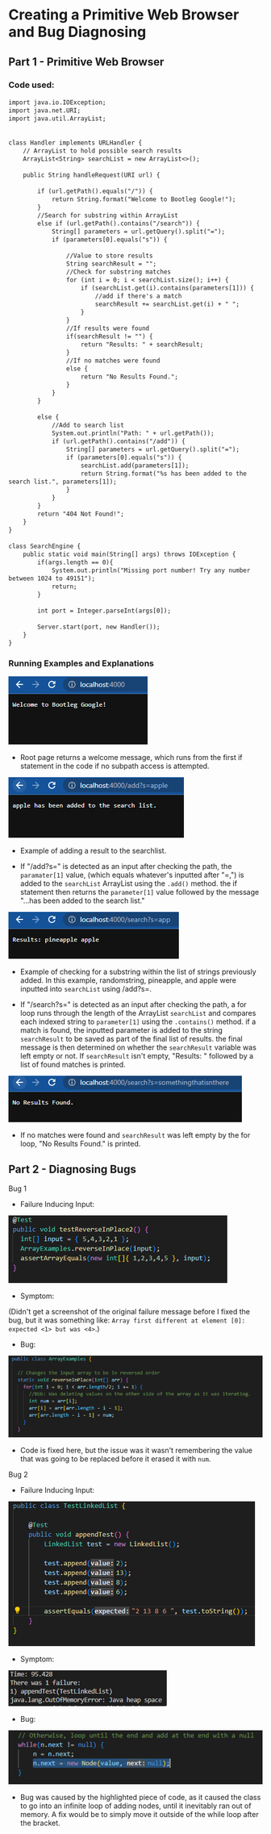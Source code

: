 # Creating a Primitive Web Browser and Bug Diagnosing


## Part 1 - Primitive Web Browser

### Code used:

```
import java.io.IOException;
import java.net.URI;
import java.util.ArrayList;


class Handler implements URLHandler {
    // ArrayList to hold possible search results
    ArrayList<String> searchList = new ArrayList<>();

    public String handleRequest(URI url) {

        if (url.getPath().equals("/")) {
            return String.format("Welcome to Bootleg Google!");
        }
        //Search for substring within ArrayList
        else if (url.getPath().contains("/search")) {
            String[] parameters = url.getQuery().split("=");
            if (parameters[0].equals("s")) {

                //Value to store results
                String searchResult = "";
                //Check for substring matches
                for (int i = 0; i < searchList.size(); i++) {
                    if (searchList.get(i).contains(parameters[1])) {
                        //add if there's a match
                        searchResult += searchList.get(i) + " ";
                    }
                }
                //If results were found
                if(searchResult != "") {
                    return "Results: " + searchResult;
                }
                //If no matches were found
                else {
                    return "No Results Found.";
                }
            }
        }
        
        else {
            //Add to search list
            System.out.println("Path: " + url.getPath());
            if (url.getPath().contains("/add")) {
                String[] parameters = url.getQuery().split("=");
                if (parameters[0].equals("s")) {
                    searchList.add(parameters[1]);
                    return String.format("%s has been added to the search list.", parameters[1]);
                }
            }
        }
        return "404 Not Found!";
    }
}

class SearchEngine {
    public static void main(String[] args) throws IOException {
        if(args.length == 0){
            System.out.println("Missing port number! Try any number between 1024 to 49151");
            return;
        }

        int port = Integer.parseInt(args[0]);

        Server.start(port, new Handler());
    }
}
```

### Running Examples and Explanations

![p1](searchwebsite1.PNG)

* Root page returns a welcome message, which runs from the first if statement in the code if no subpath access is attempted.

![p2](searchwebsite3.PNG)

* Example of adding a result to the searchlist.

* If "/add?s=" is detected as an input after checking the path, the `paramater[1]` value, (which equals whatever's inputted after "=,") is added to the `searchList` ArrayList using the `.add()` method. the if statement then returns the `parameter[1]` value followed by the message "...has been added to the search list."

![p3](searchwebsite6.PNG)

* Example of checking for a substring within the list of strings previously added. In this example, randomstring, pineapple, and apple were inputted into `searchList` using /add?s=.

* If "/search?s=" is detected as an input after checking the path, a for loop runs through the length of the ArrayList `searchList` and compares each indexed string to `parameter[1]` using the `.contains()` method. if a match is found, the inputted parameter is added to the string `searchResult` to be saved as part of the final list of results. the final message is then determined on whether the `searchResult` variable was left empty or not. If `searchResult` isn't empty, "Results: " followed by a list of found matches is printed. 

![p4](searchwebsite5.PNG)

* If no matches were found and `searchResult` was left empty by the for loop, "No Results Found." is printed.

## Part 2 - Diagnosing Bugs

Bug 1
* Failure Inducing Input:

![p5](bug2.PNG)

* Symptom:

(Didn't get a screenshot of the original failure message before I fixed the bug, but it was something like: `Array first different at element [0]: expected <1> but was <4>`.)

* Bug:

![p6](bug1.PNG)

* Code is fixed here, but the issue was it wasn't remembering the value that was going to be replaced before it erased it with `num`.

Bug 2
* Failure Inducing Input:

![p7](bug4.PNG)

* Symptom:

![p8](bug5.PNG)

* Bug:

![p9](bug6.PNG)

* Bug was caused by the highlighted piece of code, as it caused the class to go into an infinite loop of adding nodes, until it inevitably ran out of memory. A fix would be to simply move it outside of the while loop after the bracket.